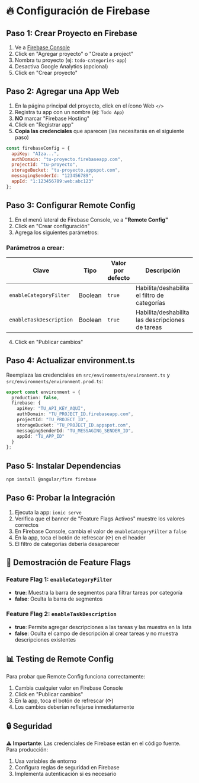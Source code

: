 # 🔥 Configuración de Firebase

## Paso 1: Crear Proyecto en Firebase

1. Ve a [Firebase Console](https://console.firebase.google.com/)
2. Click en "Agregar proyecto" o "Create a project"
3. Nombra tu proyecto (ej: `todo-categories-app`)
4. Desactiva Google Analytics (opcional)
5. Click en "Crear proyecto"

## Paso 2: Agregar una App Web

1. En la página principal del proyecto, click en el ícono Web `</>`
2. Registra tu app con un nombre (ej: `Todo App`)
3. **NO** marcar "Firebase Hosting"
4. Click en "Registrar app"
5. **Copia las credenciales** que aparecen (las necesitarás en el siguiente paso)

```javascript
const firebaseConfig = {
  apiKey: "AIza...",
  authDomain: "tu-proyecto.firebaseapp.com",
  projectId: "tu-proyecto",
  storageBucket: "tu-proyecto.appspot.com",
  messagingSenderId: "123456789",
  appId: "1:123456789:web:abc123"
};
```

## Paso 3: Configurar Remote Config

1. En el menú lateral de Firebase Console, ve a **"Remote Config"**
2. Click en "Crear configuración"
3. Agrega los siguientes parámetros:

### Parámetros a crear:

| Clave | Tipo | Valor por defecto | Descripción |
|-------|------|-------------------|-------------|
| `enableCategoryFilter` | Boolean | `true` | Habilita/deshabilita el filtro de categorías |
| `enableTaskDescription` | Boolean | `true` | Habilita/deshabilita las descripciones de tareas |

4. Click en "Publicar cambios"

## Paso 4: Actualizar environment.ts

Reemplaza las credenciales en `src/environments/environment.ts` y `src/environments/environment.prod.ts`:

```typescript
export const environment = {
  production: false,
  firebase: {
    apiKey: "TU_API_KEY_AQUI",
    authDomain: "TU_PROJECT_ID.firebaseapp.com",
    projectId: "TU_PROJECT_ID",
    storageBucket: "TU_PROJECT_ID.appspot.com",
    messagingSenderId: "TU_MESSAGING_SENDER_ID",
    appId: "TU_APP_ID"
  }
};
```

## Paso 5: Instalar Dependencias

```bash
npm install @angular/fire firebase
```

## Paso 6: Probar la Integración

1. Ejecuta la app: `ionic serve`
2. Verifica que el banner de "Feature Flags Activos" muestre los valores correctos
3. En Firebase Console, cambia el valor de `enableCategoryFilter` a `false`
4. En la app, toca el botón de refrescar (⟳) en el header
5. El filtro de categorías debería desaparecer

## 🎯 Demostración de Feature Flags

### Feature Flag 1: `enableCategoryFilter`
- **true**: Muestra la barra de segmentos para filtrar tareas por categoría
- **false**: Oculta la barra de segmentos

### Feature Flag 2: `enableTaskDescription`
- **true**: Permite agregar descripciones a las tareas y las muestra en la lista
- **false**: Oculta el campo de descripción al crear tareas y no muestra descripciones existentes

## 📊 Testing de Remote Config

Para probar que Remote Config funciona correctamente:

1. Cambia cualquier valor en Firebase Console
2. Click en "Publicar cambios"
3. En la app, toca el botón de refrescar (⟳)
4. Los cambios deberían reflejarse inmediatamente

## 🔒 Seguridad

⚠️ **Importante**: Las credenciales de Firebase están en el código fuente. Para producción:

1. Usa variables de entorno
2. Configura reglas de seguridad en Firebase
3. Implementa autenticación si es necesario
